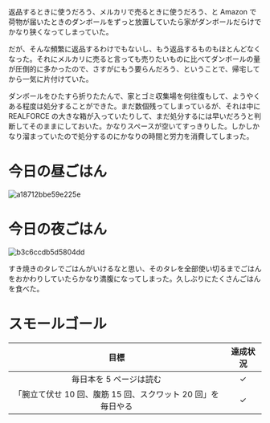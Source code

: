 返品するときに使うだろう、メルカリで売るときに使うだろう、と Amazon で荷物が届いたときのダンボールをずっと放置していたら家がダンボールだらけでかなり狭くなってしまっていた。

だが、そんな頻繁に返品するわけでもないし、もう返品するものもほとんどなくなった。それにメルカリに売ると言っても売りたいものに比べてダンボールの量が圧倒的に多かったので、さすがにもう要らんだろう、ということで、帰宅してから一気に片付けていた。

ダンボールをひたすら折りたたんで、家とゴミ収集場を何往復もして、ようやくある程度は処分することができた。まだ数個残ってしまっているが、それは中に REALFORCE の大きな箱が入っていたりして、まだ処分するには早いだろうと判断してそのままにしておいた。かなりスペースが空いてすっきりした。しかしかなり溜まっていたので処分するのにかなりの時間と労力を消費してしまった。

# 今日の昼ごはん
![a18712bbe59e225e](https://noraworld.github.io/box-bulbasaur/2019/02/a18712bbe59e225e.jpg)

# 今日の夜ごはん
![b3c6ccdb5d5804dd](https://noraworld.github.io/box-bulbasaur/2019/02/b3c6ccdb5d5804dd.jpg)

すき焼きのタレでごはんがいけるなと思い、そのタレを全部使い切るまでごはんをおかわりしていたらかなり満腹になってしまった。久しぶりにたくさんごはんを食べた。

# スモールゴール
| 目標 | 達成状況 |
|:---:|:---:|
| 毎日本を 5 ページは読む | ✓ |
| 「腕立て伏せ 10 回、腹筋 15 回、スクワット 20 回」を毎日やる | ✓ |
